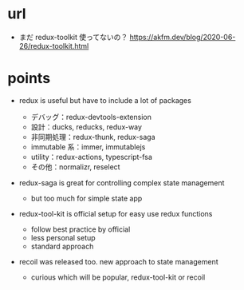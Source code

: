 # url

- まだ redux-toolkit 使ってないの？
  https://akfm.dev/blog/2020-06-26/redux-toolkit.html

# points

- redux is useful but have to include a lot of packages

  - デバッグ：redux-devtools-extension
  - 設計：ducks, reducks, redux-way
  - 非同期処理：redux-thunk, redux-saga
  - immutable 系：immer, immutablejs
  - utility：redux-actions, typescript-fsa
  - その他：normalizr, reselect

- redux-saga is great for controlling complex state management

  - but too much for simple state app

- redux-tool-kit is official setup for easy use redux functions

  - follow best practice by official
  - less personal setup
  - standard approach

- recoil was released too. new approach to state management
  - curious which will be popular, redux-tool-kit or recoil
